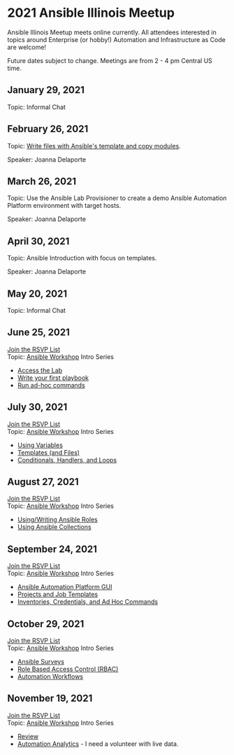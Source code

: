 # 2021 Ansible Illinois Meetup

Ansible Illinois Meetup meets online currently. All attendees interested in topics around Enterprise (or hobby!) Automation and Infrastructure as Code are welcome!

Future dates subject to change.
Meetings are from 2 - 4 pm Central US time.

## January 29, 2021
Topic: Informal Chat

## February 26, 2021
Topic: [Write files with Ansible's template and copy modules](http://joanna.delaporte.us/2021_AnsibleFiles.html).

Speaker: Joanna Delaporte

## March 26, 2021
Topic: Use the Ansible Lab Provisioner to create a demo Ansible Automation Platform environment with target hosts.

Speaker: Joanna Delaporte

## April 30, 2021
Topic: Ansible Introduction with focus on templates.

Speaker: Joanna Delaporte

## May 20, 2021
Topic: Informal Chat

## June 25, 2021
[Join the RSVP List](https://forms.gle/xdcasEHsouwLJuNJA)  
Topic: [Ansible Workshop](https://ansible.github.io/workshops/exercises/ansible_rhel/) Intro Series
* [Access the Lab](https://ansible.github.io/workshops/exercises/ansible_rhel/1.1-setup)
* [Write your first playbook](https://ansible.github.io/workshops/exercises/ansible_rhel/1.3-playbook)
* [Run ad-hoc commands](https://ansible.github.io/workshops/exercises/ansible_rhel/1.2-adhoc)

## July 30, 2021
[Join the RSVP List](https://forms.gle/xdcasEHsouwLJuNJA)  
Topic: [Ansible Workshop](https://ansible.github.io/workshops/exercises/ansible_rhel/) Intro Series
* [Using Variables](https://ansible.github.io/workshops/exercises/ansible_rhel/1.4-variables)
* [Templates (and Files)](https://ansible.github.io/workshops/exercises/ansible_rhel/1.6-templates)
* [Conditionals, Handlers, and Loops](https://ansible.github.io/workshops/exercises/ansible_rhel/1.5-handlers)

## August 27, 2021
[Join the RSVP List](https://forms.gle/xdcasEHsouwLJuNJA)  
Topic: [Ansible Workshop](https://ansible.github.io/workshops/exercises/ansible_rhel/) Intro Series
* [Using/Writing Ansible Roles](https://ansible.github.io/workshops/exercises/ansible_rhel/1.7-role)
* [Using Ansible Collections](https://www.ansible.com/blog/hands-on-with-ansible-collections)

## September 24, 2021
[Join the RSVP List](https://forms.gle/xdcasEHsouwLJuNJA)  
Topic: [Ansible Workshop](https://ansible.github.io/workshops/exercises/ansible_rhel/) Intro Series
* [Ansible Automation Platform GUI](https://ansible.github.io/workshops/exercises/ansible_rhel/2.1-intro)
* [Projects and Job Templates](https://ansible.github.io/workshops/exercises/ansible_rhel/2.3-projects)
* [Inventories, Credentials, and Ad Hoc Commands](https://ansible.github.io/workshops/exercises/ansible_rhel/2.2-cred)

## October 29, 2021
[Join the RSVP List](https://forms.gle/xdcasEHsouwLJuNJA)  
Topic: [Ansible Workshop](https://ansible.github.io/workshops/exercises/ansible_rhel/) Intro Series
* [Ansible Surveys](https://ansible.github.io/workshops/exercises/ansible_rhel/2.4-surveys)
* [Role Based Access Control (RBAC)](https://ansible.github.io/workshops/exercises/ansible_rhel/2.5-rbac)
* [Automation Workflows](https://ansible.github.io/workshops/exercises/ansible_rhel/2.6-workflows)

## November 19, 2021
[Join the RSVP List](https://forms.gle/xdcasEHsouwLJuNJA)  
Topic: [Ansible Workshop](https://ansible.github.io/workshops/exercises/ansible_rhel/) Intro Series
* [Review](https://ansible.github.io/workshops/exercises/ansible_rhel/2.7-wrap/)
* [Automation Analytics](https://www.ansible.com/products/insights-for-ansible) - I need a volunteer with live data.
